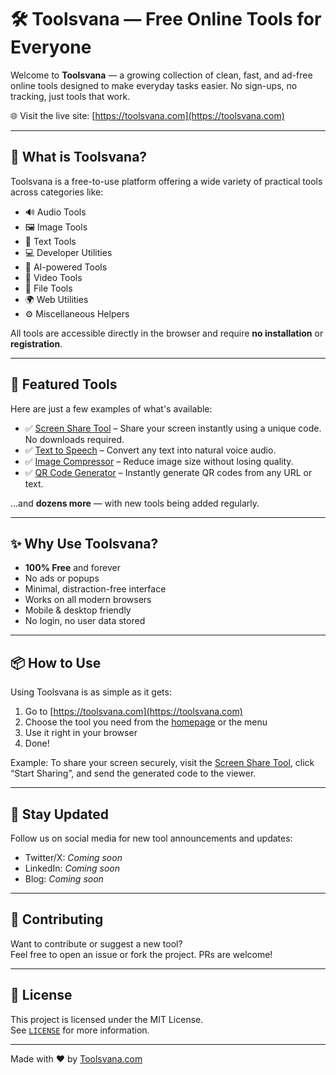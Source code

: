 # 🛠️ Toolsvana — Free Online Tools for Everyone

Welcome to **Toolsvana** — a growing collection of clean, fast, and ad-free online tools designed to make everyday tasks easier. No sign-ups, no tracking, just tools that work.

🌐 Visit the live site: [https://toolsvana.com](https://toolsvana.com)

---

## 🚀 What is Toolsvana?

Toolsvana is a free-to-use platform offering a wide variety of practical tools across categories like:

- 🔊 Audio Tools  
- 🖼️ Image Tools  
- 📄 Text Tools  
- 💻 Developer Utilities  
- 🧠 AI-powered Tools  
- 🎥 Video Tools  
- 📂 File Tools  
- 🌍 Web Utilities  
- ⚙️ Miscellaneous Helpers

All tools are accessible directly in the browser and require **no installation** or **registration**.

---

## 🧰 Featured Tools

Here are just a few examples of what's available:

- ✅ [Screen Share Tool](https://toolsvana.com/tool/screen-share) – Share your screen instantly using a unique code. No downloads required.
- ✅ [Text to Speech](https://toolsvana.com/tool/text-to-speech) – Convert any text into natural voice audio.
- ✅ [Image Compressor](https://toolsvana.com/tool/image-compressor) – Reduce image size without losing quality.
- ✅ [QR Code Generator](https://toolsvana.com/tool/qr-code-generator) – Instantly generate QR codes from any URL or text.

...and **dozens more** — with new tools being added regularly.

---

## ✨ Why Use Toolsvana?

- **100% Free** and forever
- No ads or popups
- Minimal, distraction-free interface
- Works on all modern browsers
- Mobile & desktop friendly
- No login, no user data stored

---

## 📦 How to Use

Using Toolsvana is as simple as it gets:

1. Go to [https://toolsvana.com](https://toolsvana.com)
2. Choose the tool you need from the [homepage](https://toolsvana.com) or the menu
3. Use it right in your browser
4. Done!

Example: To share your screen securely, visit the [Screen Share Tool](https://toolsvana.com/tool/screen-share), click “Start Sharing”, and send the generated code to the viewer.

---

## 📣 Stay Updated

Follow us on social media for new tool announcements and updates:

- Twitter/X: *Coming soon*
- LinkedIn: *Coming soon*
- Blog: *Coming soon*

---

## 🙌 Contributing

Want to contribute or suggest a new tool?  
Feel free to open an issue or fork the project. PRs are welcome!

---

## 📄 License

This project is licensed under the MIT License.  
See [`LICENSE`](./LICENSE) for more information.

---

Made with ❤️ by [Toolsvana.com](https://toolsvana.com)
